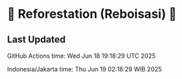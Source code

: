 
# 🌳 Reforestation (Reboisasi) 🌲

## Last Updated

GitHub Actions time: Wed Jun 18 19:18:29 UTC 2025

Indonesia/Jakarta time: Thu Jun 19 02:18:29 WIB 2025
